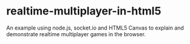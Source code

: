 realtime-multiplayer-in-html5
=============================

An example using node.js, socket.io and HTML5 Canvas to explain and demonstrate realtime multiplayer games in the browser.
